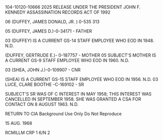 104-10120-10666 2025 RELEASE UNDER THE PRESIDENT JOHN F. KENNEDY ASSASSINATION RECORDS ACT OF 1992

06
(DUFFEY, JAMES DONALD, JR. ) 0-535 313

05
(DUFFEY, JAMES D.)-0-34171 - FATHER

03 (DUFFEY) IS A CURRENT GS-14 STAFF EMPLOYEE WHO EOD IN 1948. N.D.

(DUFFEY, GERTRUDE E.)- 0-187757 - MOTHER
05
SUBJECT'S MOTHER IS A CURRENT GS-9 STAFF EMPLOYEE WHO EOD IN 1960. N.D.

03
(SHEA, JOHN J.)-0-109907 - CNR

(SHEA) IS A CURRENT GS-15 STAFF EMPLOYEE WHO EOD IN 1956. N.D.
03
LUCE, CLARE BOOTHE -C-169102 - SR

SUBJECT'S SR WAS OF C INTEREST IN MAY 1958; THIS INTEREST WAS CANCELLED IN
SEPTEMBER 1958. SHE WAS GRANTED A CSA FOR CONTACT ON 8 AUGUST 1963. N.D.

RETURN TO CIA
Background Use Only
Do Not Reproduce

15 AUG. 1968

RCMILLM
CRP 1
6/N 2